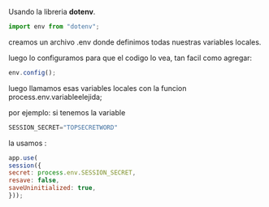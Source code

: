 Usando la libreria **dotenv**. 
```js
import env from "dotenv";
```
creamos un archivo .env donde definimos todas nuestras variables locales.

luego lo configuramos para que el codigo lo vea, tan facil como agregar:
``` js
env.config();
```

luego llamamos esas variables locales con la funcion process.env.variableelejida; 

por ejemplo:
si tenemos la variable 
```js
SESSION_SECRET="TOPSECRETWORD"
```

la usamos :
``` js
app.use(
session({
secret: process.env.SESSION_SECRET,
resave: false,
saveUninitialized: true,
}));
```

